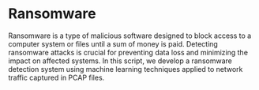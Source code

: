 # Ransomware
Ransomware is a type of malicious software designed to block access to a computer system or files until a sum of money is paid. Detecting ransomware attacks is crucial for preventing data loss and minimizing the impact on affected systems. In this script, we develop a ransomware detection system using machine learning techniques applied to network traffic captured in PCAP files.

